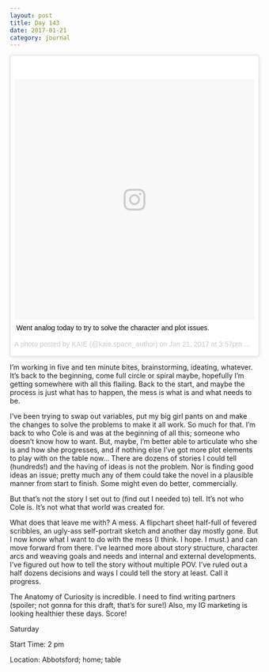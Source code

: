 ```yaml
---
layout: post
title: Day 143
date: 2017-01-21
category: journal
---
```


<blockquote class="instagram-media" data-instgrm-captioned data-instgrm-version="7" style=" background:#FFF; border:0; border-radius:3px; box-shadow:0 0 1px 0 rgba(0,0,0,0.5),0 1px 10px 0 rgba(0,0,0,0.15); margin: 1px; max-width:658px; padding:0; width:99.375%; width:-webkit-calc(100% - 2px); width:calc(100% - 2px);"><div style="padding:8px;"> <div style=" background:#F8F8F8; line-height:0; margin-top:40px; padding:50.0% 0; text-align:center; width:100%;"> <div style=" background:url(data:image/png;base64,iVBORw0KGgoAAAANSUhEUgAAACwAAAAsCAMAAAApWqozAAAABGdBTUEAALGPC/xhBQAAAAFzUkdCAK7OHOkAAAAMUExURczMzPf399fX1+bm5mzY9AMAAADiSURBVDjLvZXbEsMgCES5/P8/t9FuRVCRmU73JWlzosgSIIZURCjo/ad+EQJJB4Hv8BFt+IDpQoCx1wjOSBFhh2XssxEIYn3ulI/6MNReE07UIWJEv8UEOWDS88LY97kqyTliJKKtuYBbruAyVh5wOHiXmpi5we58Ek028czwyuQdLKPG1Bkb4NnM+VeAnfHqn1k4+GPT6uGQcvu2h2OVuIf/gWUFyy8OWEpdyZSa3aVCqpVoVvzZZ2VTnn2wU8qzVjDDetO90GSy9mVLqtgYSy231MxrY6I2gGqjrTY0L8fxCxfCBbhWrsYYAAAAAElFTkSuQmCC); display:block; height:44px; margin:0 auto -44px; position:relative; top:-22px; width:44px;"></div></div> <p style=" margin:8px 0 0 0; padding:0 4px;"> <a href="https://www.instagram.com/p/BPi7C3Ug58y/" style=" color:#000; font-family:Arial,sans-serif; font-size:14px; font-style:normal; font-weight:normal; line-height:17px; text-decoration:none; word-wrap:break-word;" target="_blank">Went analog today to try to solve the character and plot issues.</a></p> <p style=" color:#c9c8cd; font-family:Arial,sans-serif; font-size:14px; line-height:17px; margin-bottom:0; margin-top:8px; overflow:hidden; padding:8px 0 7px; text-align:center; text-overflow:ellipsis; white-space:nowrap;">A photo posted by KAIE (@kaie.space_author) on <time style=" font-family:Arial,sans-serif; font-size:14px; line-height:17px;" datetime="2017-01-21T23:57:17+00:00">Jan 21, 2017 at 3:57pm PST</time></p></div></blockquote>
<script async defer src="//platform.instagram.com/en_US/embeds.js"></script>

I’m working in five and ten minute bites, brainstorming, ideating, whatever. It’s back to the beginning, come full circle or spiral maybe, hopefully I’m getting somewhere with all this flailing. Back to the start, and maybe the process is just what has to happen, the mess is what is and what needs to be.

I’ve been trying to swap out variables, put my big girl pants on and make the changes to solve the problems to make it all work. So much for that. I’m back to who Cole is and was at the beginning of all this; someone who doesn’t know how to want. But, maybe, I’m better able to articulate who she is and how she progresses, and if nothing else I’ve got more plot elements to play with on the table now… There are dozens of stories I could tell (hundreds!) and the having of ideas is not the problem. Nor is finding good ideas an issue; pretty much any of them could take the novel in a plausible manner from start to finish. Some might even do better, commercially.

But that’s not the story I set out to (find out I needed to) tell. It’s not who Cole is. It’s not what that world was created for. 

What does that leave me with? A mess. A flipchart sheet half-full of fevered scribbles, an ugly-ass self-portrait sketch and another day mostly gone. But I now know what I want to do with the mess (I think. I hope. I must.) and can move forward from there. I’ve learned more about story structure, character arcs and weaving goals and needs and internal and external developments. I’ve figured out how to tell the story without multiple POV. I’ve ruled out a half dozens decisions and ways I could tell the story at least. Call it progress.

The Anatomy of Curiosity is incredible. I need to find writing partners (spoiler; not gonna for this draft, that’s for sure!) Also, my IG marketing is looking healthier these days. Score!


Saturday

Start Time: 2 pm

Location: Abbotsford; home; table
